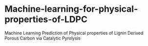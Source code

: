 # Machine-learning-for-physical-properties-of-LDPC
Machine Learning Prediction of Physical properties of Lignin Derived Porous Carbon via Catalytic Pyrolysis
